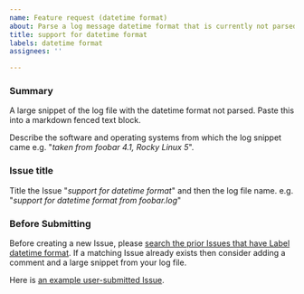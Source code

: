 ```yaml
---
name: Feature request (datetime format)
about: Parse a log message datetime format that is currently not parsed
title: support for datetime format
labels: datetime format
assignees: ''

---
```


### Summary

A large snippet of the log file with the datetime format not parsed.
Paste this into a markdown fenced text block.

Describe the software and operating systems from which the log snippet came e.g. "_taken from foobar 4.1, Rocky Linux 5_".

### Issue title

Title the Issue "_support for datetime format_" and then the log file name. e.g. "_support for datetime format from foobar.log_"

### Before Submitting

Before creating a new Issue, please [search the prior Issues that have Label datetime format](https://github.com/jtmoon79/super-speedy-syslog-searcher/issues?q=is%3Aopen+is%3Aissue+label%3A%22datetime+format%22+). If a matching Issue already exists then consider adding a comment and a large snippet from your log file.

Here is [an example user-submitted Issue](https://github.com/jtmoon79/super-speedy-syslog-searcher/issues/81).
